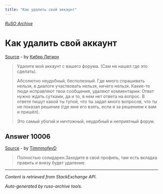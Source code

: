 ```yaml
---
title: "Как удалить свой аккаунт"
---
```

<p><i><a href="https://github.com/MSDN-WhiteKnight/ruso-archive/">RuSO Archive</a></i></p>
<h1>Как удалить свой аккаунт</h1>
<p><a href="https://ru.meta.stackoverflow.com/questions/10005/%d0%9a%d0%b0%d0%ba-%d1%83%d0%b4%d0%b0%d0%bb%d0%b8%d1%82%d1%8c-%d1%81%d0%b2%d0%be%d0%b9-%d0%b0%d0%ba%d0%ba%d0%b0%d1%83%d0%bd%d1%82">Source</a> - by <a href="https://ru.meta.stackoverflow.com/users/367207/%d0%9a%d0%b8%d0%b1%d0%b5%d1%80-%d0%9b%d0%b5%d0%b3%d0%b8%d0%be%d0%bd">Кибер Легион</a></p>
<blockquote>
<p>Удалите мой аккаунт с вашего форума. (Сам не нашел где это сделать).</p>

<p>Абсолютно неудобный, бесполезный. Где много спрашивать нельзя, в диалоге участвовать нельзя, ничего нельзя. Какие-то люди исправляют твои сообщения, удаляют комментарии. Ответ нужно ждать сутками, да и то, в нем нет ответа на вопрос. В ответе пишут какой ты тупой, что ты задал много вопросов, что ты не показал решение (где мне его взять, если я за решением к вам и пришёл). </p>

<p>Это самый убогий и ничтожный, неудобный и неприятный форум.</p>

</blockquote>
<h2>Answer 10006</h2>
<p><a href="https://ru.meta.stackoverflow.com/a/10006/">Source</a> - by <a href="https://ru.meta.stackoverflow.com/users/367268/timmmofeyd">TimmmofeyD</a></p>
<blockquote>
<p>Полностью солидарен.Заходите в свой профиль, там есть вкладка править и внизу будет удаление.</p>

</blockquote>
<hr/>
<p><i>Content is retrieved from StackExchange API. </i></p>
<p><i>Auto-generated by ruso-archive tools. </i></p>

